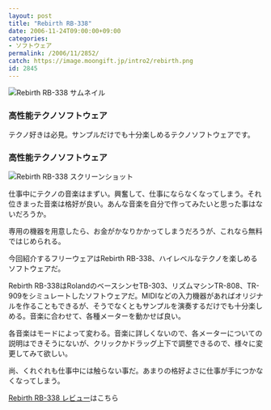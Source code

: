 ```yaml
---
layout: post
title: "Rebirth RB-338"
date: 2006-11-24T09:00:00+09:00
categories:
- ソフトウェア
permalink: /2006/11/2852/
catch: https://image.moongift.jp/intro2/rebirth.png
id: 2845
---
```

 ![Rebirth RB-338 サムネイル](https://image.moongift.jp/intro2/rebirth.t.png "Rebirth RB-338 サムネイル")
  

### 高性能テクノソフトウェア
  
テクノ好きは必見。サンプルだけでも十分楽しめるテクノソフトウェアです。  
<!--more-->  

### 高性能テクノソフトウェア
  

![Rebirth RB-338 スクリーンショット](https://image.moongift.jp/intro2/rebirth.png "Rebirth RB-338 スクリーンショット")

  

仕事中にテクノの音楽はまずい。興奮して、仕事にならなくなってしまう。それ位きまった音楽は格好が良い。あんな音楽を自分で作ってみたいと思った事はないだろうか。

  

専用の機器を用意したら、お金がかなりかかってしまうだろうが、これなら無料ではじめられる。

  

今回紹介するフリーウェアはRebirth RB-338、ハイレベルなテクノを楽しめるソフトウェアだ。

  

Rebirth RB-338はRolandのベースシンセTB-303、リズムマシンTR-808、TR-909をシミュレートしたソフトウェアだ。MIDIなどの入力機器があればオリジナルを作ることもできるが、そうでなくともサンプルを演奏するだけでも十分楽しめる。音楽に合わせて、各種メーターを動かせば良い。

  

各音楽はモードによって変わる。音楽に詳しくないので、各メーターについての説明はできそうにないが、クリックかドラッグ上下で調整できるので、様々に変更してみて欲しい。

  

尚、くれぐれも仕事中には触らない事だ。あまりの格好よさに仕事が手につかなくなってしまう。

  

[Rebirth RB-338 レビュー](http://fw.moongift.jp/review/i-2853.html)はこちら

